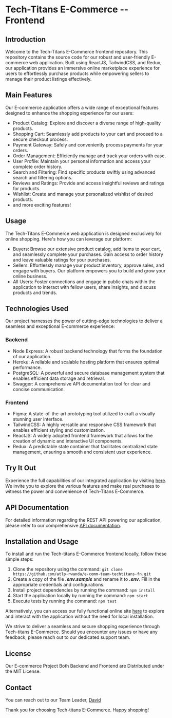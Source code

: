 # Tech-Titans E-Commerce -- Frontend


## Introduction

Welcome to the Tech-Titans E-Commerce frontend repository. This repository contains the source code for our robust and user-friendly E-commerce web application. Built using ReactJS, TailwindCSS, and Redux, our application provides an immersive online marketplace experience for users to effortlessly purchase products while empowering sellers to manage their product listings effectively.

## Main Features

Our E-commerce application offers a wide range of exceptional features designed to enhance the shopping experience for our users:

- Product Catalog: Explore and discover a diverse range of high-quality products.
- Shopping Cart: Seamlessly add products to your cart and proceed to a secure checkout process.
- Payment Gateway: Safely and conveniently process payments for your orders.
- Order Management: Efficiently manage and track your orders with ease.
- User Profile: Maintain your personal information and access your complete order history.
- Search and Filtering: Find specific products swiftly using advanced search and filtering options.
- Reviews and Ratings: Provide and access insightful reviews and ratings for products.
- Wishlist: Create and manage your personalized wishlist of desired products.
- and more exciting features!

## Usage

The Tech-Titans E-Commerce web application is designed exclusively for online shopping. Here's how you can leverage our platform:

- Buyers: Browse our extensive product catalog, add items to your cart, and seamlessly complete your purchases. Gain access to order history and leave valuable ratings for your purchases.
- Sellers: Effortlessly manage your product inventory, approve sales, and engage with buyers. Our platform empowers you to build and grow your online business.
- All Users: Foster connections and engage in public chats within the application to interact with fellow users, share insights, and discuss products and trends.

## Technologies Used

Our project harnesses the power of cutting-edge technologies to deliver a seamless and exceptional E-commerce experience:

### Backend

- Node Express: A robust backend technology that forms the foundation of our application.
- Heroku: A reliable and scalable hosting platform that ensures optimal performance.
- PostgreSQL: A powerful and secure database management system that enables efficient data storage and retrieval.
- Swagger: A comprehensive API documentation tool for clear and concise communication.

### Frontend

- Figma: A state-of-the-art prototyping tool utilized to craft a visually stunning user interface.
- TailwindCSS: A highly versatile and responsive CSS framework that enables efficient styling and customization.
- ReactJS: A widely adopted frontend framework that allows for the creation of dynamic and interactive UI components.
- Redux: A predictable state container that facilitates centralized state management, ensuring a smooth and consistent user experience.

## Try It Out

Experience the full capabilities of our integrated application by visiting [here](https://tech-titans.techsroutine.com/). We invite you to explore the various features and make real purchases to witness the power and convenience of Tech-Titans E-Commerce.

## API Documentation

For detailed information regarding the REST API powering our application, please refer to our comprehensive [API documentation](https://ecommerce-tech-titans.herokuapp.com/api-docs/).

## Installation and Usage

To install and run the Tech-titans E-Commerce frontend locally, follow these simple steps:

1. Clone the repository using the command: `git clone https://github.com/atlp-rwanda/e-comm-team-techtitans-fn.git`
2. Create a copy of the file **_.env.sample_** and rename it to **_.env_**. Fill in the appropriate credentials and configurations.
3. Install project dependencies by running the command: `npm install`
4. Start the application locally by running the command: `npm start`
5. Execute tests by running the command: `npm test`

Alternatively, you can access our fully functional online site [here](https://tech-titans.techsroutine.com/) to explore and interact with the application without the need for local installation.

We strive to deliver a seamless and secure shopping experience through Tech-titans E-Commerce. Should you encounter any issues or have any feedback, please reach out to our dedicated support team.

## License

Our E-commerce Project Both Backend and Frontend are Distributed under the MIT License.

<!-- CONTACT -->

## Contact

You can reach out to our Team Leader, [David](mailto:tuyishmirend@gmail.com)

Thank you for choosing Tech-titans E-Commerce. Happy shopping!
